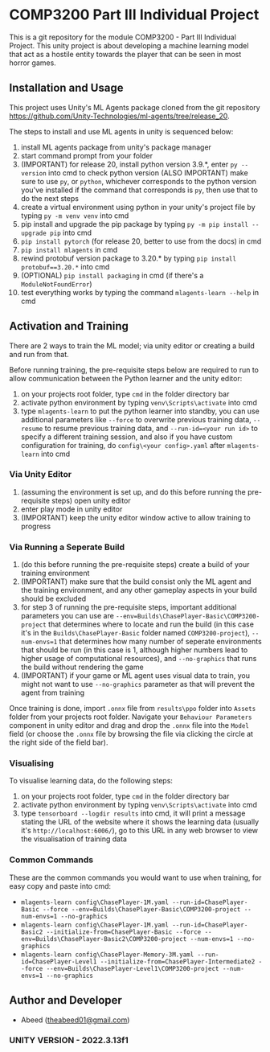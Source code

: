 # COMP3200 Part III Individual Project

This is a git repository for the module COMP3200 - Part III Individual Project. This unity 
project is about developing a machine learning model that act as a hostile entity towards
the player that can be seen in most horror games.

## Installation and Usage

This project uses Unity's ML Agents package cloned from the git repository https://github.com/Unity-Technologies/ml-agents/tree/release_20.

The steps to install and use ML agents in unity is sequenced below:

1. install ML agents package from unity's package manager
2. start command prompt from your folder
3. (IMPORTANT) for release 20, install python version 3.9.*, enter `py --version` into cmd to check python version
(ALSO IMPORTANT) make sure to use `py`, or `python`, whichever corresponds to the python version you've installed
if the command that corresponds is `py`, then use that to do the next steps
4. create a virtual environment using python in your unity's project file by typing `py -m venv venv` into cmd
5. pip install and upgrade the pip package by typing `py -m pip install --upgrade pip` into cmd
6. `pip install pytorch` (for release 20, better to use from the docs) in cmd
7. `pip install mlagents` in cmd
8. rewind protobuf version package to 3.20.* by typing `pip install protobuf==3.20.*` into cmd
9. (OPTIONAL) `pip install packaging` in cmd (if there's a `ModuleNotFoundError`)
10. test everything works by typing the command `mlagents-learn --help` in cmd

## Activation and Training

There are 2 ways to train the ML model; via unity editor or creating a build and run from that.

Before running training, the pre-requisite steps below are required to run to allow communication between the Python learner and the unity editor:

1. on your projects root folder, type `cmd` in the folder directory bar
2. activate python environment by typing `venv\Scripts\activate` into cmd
3. type `mlagents-learn` to put the python learner into standby, you can use additional parameters like `--force` to overwrite previous training data, `--resume` to resume previous training data, and `--run-id=<your run id>` to specify a different training session, and also if you have custom configuration for training, do `config\<your config>.yaml` after `mlagents-learn` into cmd

### Via Unity Editor

1. (assuming the environment is set up, and do this before running the pre-requisite steps) open unity editor
2. enter play mode in unity editor
3. (IMPORTANT) keep the unity editor window active to allow training to progress

### Via Running a Seperate Build

1. (do this before running the pre-requisite steps) create a build of your training environment
2. (IMPORTANT) make sure that the build consist only the ML agent and the training environment, and any other gameplay aspects in your build should be excluded
3. for step 3 of running the pre-requisite steps, important additional parameters you can use are `--env=Builds\ChasePlayer-Basic\COMP3200-project` that determines where to locate and run the build (in this case it's in the `Builds\ChasePlayer-Basic` folder named `COMP3200-project`), `--num-envs=1` that determines how many number of seperate environments that should be run (in this case is 1, although higher numbers lead to higher usage of computational resources), and `--no-graphics` that runs the build without rendering the game
4. (IMPORTANT) if your game or ML agent uses visual data to train, you might not want to use `--no-graphics` parameter as that will prevent the agent from training

Once training is done, import `.onnx` file from `results\ppo` folder into `Assets` folder from your projects root folder.
Navigate your `Behaviour Parameters` component in unity editor and drag and drop the `.onnx` file into the `Model` field (or choose the `.onnx` file by browsing the file via clicking the circle at the right side of the field bar).

### Visualising

To visualise learning data, do the following steps:

1. on your projects root folder, type `cmd` in the folder directory bar
2. activate python environment by typing `venv\Scripts\activate` into cmd
3. type `tensorboard --logdir results` into cmd, it will print a message stating the URL of the website where it shows the learning data (usually it's `http://localhost:6006/`), go to this URL in any web browser to view the visualisation of training data

### Common Commands

These are the common commands you would want to use when training, for easy copy and paste into cmd:
- `mlagents-learn config\ChasePlayer-1M.yaml --run-id=ChasePlayer-Basic --force --env=Builds\ChasePlayer-Basic\COMP3200-project --num-envs=1 --no-graphics`
- `mlagents-learn config\ChasePlayer-1M.yaml --run-id=ChasePlayer-Basic2 --initialize-from=ChasePlayer-Basic --force --env=Builds\ChasePlayer-Basic2\COMP3200-project --num-envs=1 --no-graphics`
- `mlagents-learn config\ChasePlayer-Memory-3M.yaml --run-id=ChasePlayer-Level1 --initialize-from=ChasePlayer-Intermediate2 --force --env=Builds\ChasePlayer-Level1\COMP3200-project --num-envs=1 --no-graphics`

## Author and Developer

- Abeed (theabeed01@gmail.com)

### UNITY VERSION - 2022.3.13f1
